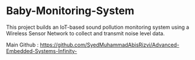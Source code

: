 # Baby-Monitoring-System
This project builds an IoT-based sound pollution monitoring system using a Wireless Sensor Network to collect and transmit noise level data.

Main Github : https://github.com/SyedMuhammadAbisRizvi/Advanced-Embedded-Systems-Infinity-
